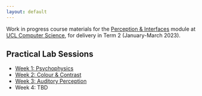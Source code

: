```yaml
---
layout: default
---
```

Work in progress course materials for the
[Perception & Interfaces](https://www.ucl.ac.uk/module-catalogue/modules/perception-and-interfaces-COMP0160)
module at [UCL Computer Science](https://www.ucl.ac.uk/computer-science/), for delivery in
Term 2 (January-March 2023).

## Practical Lab Sessions

* [Week 1: Psychophysics](lab1.html)
* [Week 2: Colour & Contrast](lab2.html)
* [Week 3: Auditory Perception](lab3.html)
* Week 4: TBD

